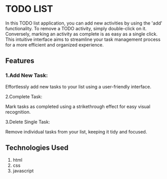 # TODO LIST

In this TODO list application, you can add new activities by using the 'add' functionality. To remove a TODO activity, simply double-click on it. Conversely, marking an activity as complete is as easy as a single click. This intuitive interface aims to streamline your task management process for a more efficient and organized experience.

## Features

### 1.Add New Task:

  Effortlessly add new tasks to your list using a user-friendly interface.
  
2.Complete Task:

  Mark tasks as completed using a strikethrough effect for easy visual recognition.
  
3.Delete Single Task:

  Remove individual tasks from your list, keeping it tidy and focused.

## Technologies Used

1. html
2. css
3. javascript
